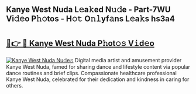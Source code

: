 ## Kanye West Nuda L𝚎a𝚔ed N𝚞𝚍e - Part-7WU Vi𝚍𝚎o P𝚑𝚘tos - H𝚘𝚝 O𝚗𝚕yf𝚊ns L𝚎a𝚔s hs3a4

# <h2><a href="http://kf25l6.oniu.top/?m=Kanye+West+Nuda">🔗👉 🔴 Kanye West Nuda P𝚑ot𝚘𝚜 V𝚒d𝚎o</a></h2>

[![Kanye West Nuda Nu𝚍e𝚜](https://i.imgur.com/0qMVB7G.gif)](http://kf25l6.oniu.top/?m=Kanye+West+Nuda)
Digital media artist and amusement provider Kanye West Nuda, famed for sharing dance and lifestyle content via popular dance routines and brief clips. Compassionate healthcare professional Kanye West Nuda, celebrated for their dedication and kindness in caring for others.  
